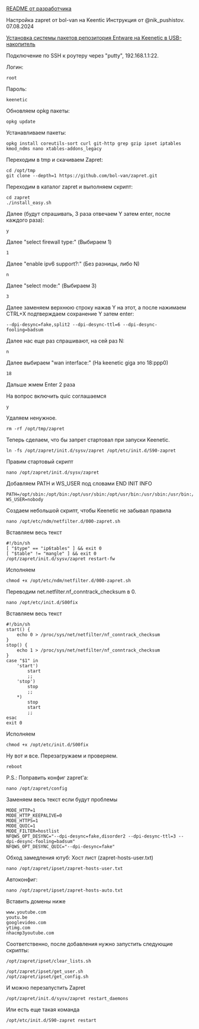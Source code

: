 [README от разработчика](https://github.com/nikrays/Zapret-on-Keenetic/blob/master/docs/readme.txt)



Настройка zapret от bol-van на Keentic
Инструкция от @nik_pushistov. 07.08.2024

[Установка системы пакетов репозитория Entware на Keenetic в USB-накопитель](https://help.keenetic.com/hc/ru/articles/360021214160-%D0%A3%D1%81%D1%82%D0%B0%D0%BD%D0%BE%D0%B2%D0%BA%D0%B0-%D1%81%D0%B8%D1%81%D1%82%D0%B5%D0%BC%D1%8B-%D0%BF%D0%B0%D0%BA%D0%B5%D1%82%D0%BE%D0%B2-%D1%80%D0%B5%D0%BF%D0%BE%D0%B7%D0%B8%D1%82%D0%BE%D1%80%D0%B8%D1%8F-Entware-%D0%BD%D0%B0-USB-%D0%BD%D0%B0%D0%BA%D0%BE%D0%BF%D0%B8%D1%82%D0%B5%D0%BB%D1%8C)

Подключение по SSH к роутеру через "putty", 192.168.1.1:22.

Логин: 
```
root
```

Пароль: 
```
keenetic
```

Обновляем opkg пакеты:
```
opkg update
```

Устанавливаем пакеты:

```
opkg install coreutils-sort curl git-http grep gzip ipset iptables kmod_ndms nano xtables-addons_legacy
```

Переходим в tmp и скачиваем Zapret:
```
cd /opt/tmp
git clone --depth=1 https://github.com/bol-van/zapret.git
```

Переходим в каталог zapret и выполняем скрипт:
```
cd zapret
./install_easy.sh
```

Далее (будут спрашивать, 3 раза отвечаем Y затем enter, после каждого раза):
```
y
```

Далее "select firewall type:" (Выбираем 1)
```
1
```

Далее "enable ipv6 support?:" (Без разницы, либо N)
```
n
```

Далее "select mode:" (Выбираем 3)
```
3
```

Далее заменяем верхнюю строку нажав Y на этот, а после нажимаем CTRL+X подтверждаем сохранение Y затем enter:
```
--dpi-desync=fake,split2 --dpi-desync-ttl=6 --dpi-desync-fooling=badsum
```

Далее нас еще раз спрашивают, на сей раз N:
```
n
```

Далее выбираем "wan interface:" (На keenetic giga это 18:ppp0)
```
18
```

Дальше жмем Enter 2 раза

На вопрос включить quic соглашаемся
```
y
```

Удаляем ненужное.
```
rm -rf /opt/tmp/zapret
```

Теперь сделаем, что бы запрет стартовал при запуски Keenetic.
```
ln -fs /opt/zapret/init.d/sysv/zapret /opt/etc/init.d/S90-zapret
```

Правим стартовый скрипт
```
nano /opt/zapret/init.d/sysv/zapret
```

Добавляем PATH и WS_USER под словами END INIT INFO
```
PATH=/opt/sbin:/opt/bin:/opt/usr/sbin:/opt/usr/bin:/usr/sbin:/usr/bin:/sbin:/bin
WS_USER=nobody
```

Создаем небольшой скрипт, чтобы Keenetic не забывал правила
```
nano /opt/etc/ndm/netfilter.d/000-zapret.sh
```

Вставляем весь текст
```
#!/bin/sh
[ "$type" == "ip6tables" ] && exit 0
[ "$table" != "mangle" ] && exit 0
/opt/zapret/init.d/sysv/zapret restart-fw
```

Исполняем
```
chmod +x /opt/etc/ndm/netfilter.d/000-zapret.sh
```

Переводим net.netfilter.nf_conntrack_checksum в 0.
```
nano /opt/etc/init.d/S00fix
```

Вставляем весь текст
```
#!/bin/sh
start() {
    echo 0 > /proc/sys/net/netfilter/nf_conntrack_checksum
}
stop() {
    echo 1 > /proc/sys/net/netfilter/nf_conntrack_checksum
}
case "$1" in
    'start')
        start
        ;;
    'stop')
        stop
        ;;
    *)
        stop
        start
        ;;
esac
exit 0
```

Исполняем
```
chmod +x /opt/etc/init.d/S00fix
```

Ну вот и все. Перезагружаем и проверяем.
```
reboot
```

P.S.:
Поправить конфиг zapret'а:
```
nano /opt/zapret/config
```

Заменяем весь текст если будут проблемы
```
MODE_HTTP=1
MODE_HTTP_KEEPALIVE=0
MODE_HTTPS=1
MODE_QUIC=1
MODE_FILTER=hostlist
NFQWS_OPT_DESYNC="--dpi-desync=fake,disorder2 --dpi-desync-ttl=3 --dpi-desync-fooling=badsum"
NFQWS_OPT_DESYNC_QUIC="--dpi-desync=fake"
```

Обход замедления ютуб:
Хост лист (zapret-hosts-user.txt)
```
nano /opt/zapret/ipset/zapret-hosts-user.txt
```

Автоконфиг:
```
nano /opt/zapret/ipset/zapret-hosts-auto.txt
```

Вставить домены ниже
```
www.youtube.com
youtu.be
googlevideo.com
ytimg.com
nhacmp3youtube.com
```

Соответственно, после добавления нужно запустить следующие скрипты:
```
/opt/zapret/ipset/clear_lists.sh
```

```
/opt/zapret/ipset/get_user.sh
/opt/zapret/ipset/get_config.sh
```

И можно перезапустить Zapret
```
/opt/zapret/init.d/sysv/zapret restart_daemons
```

Или есть еще такая команда
```
/opt/etc/init.d/S90-zapret restart
```

